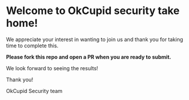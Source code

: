 # Welcome to OkCupid security take home! 


We appreciate your interest in wanting to join us and thank you for taking time to complete this. 

**Please fork this repo and open a PR when you are ready to submit.**

We look forward to seeing the results!

Thank you!

 OkCupid Security team 
